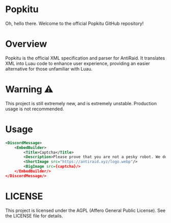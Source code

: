 # Popkitu
Oh, hello there. Welcome to the official Popkitu GitHub repository!

# Overview
Popkitu is the official XML specification and parser for AntiRaid. It translates XML into Luau code to enhance user experience, providing an easier alternative for those unfamiliar with Luau.

# Warning ⚠️ 
This project is still extremely new, and is extremely unstable. Production usage is not recommended.

# Usage
```xml
<DiscordMessage>
    <EmbedBuilder>
        <Title>Captcha</Title>
        <Description>Please prove that you are not a pesky robot. We do not take robots too kindly around here!</description>
        <ShortImage src="https://antiraid.xyz/logo.webp"/>
        <BigImage src={captcha}/>
    </EmbedBuilder/>
</DiscordMessage/>
```

# LICENSE
This project is licensed under the AGPL (Affero General Public License). See the LICENSE file for details.
